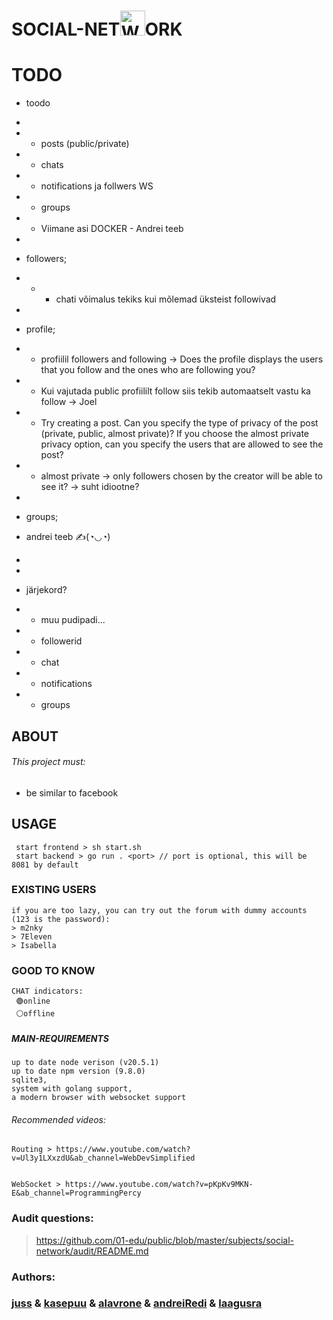 # SOCIAL-NET<img src="https://01.kood.tech/git/kasepuu/social-network/raw/branch/master/frontend/src/logo.svg" alt="Website Icon" width="40" height="40" />ORK

# TODO

- toodo

*
* - posts (public/private)
* - chats
* - notifications ja follwers WS
* - groups
* - Viimane asi DOCKER - Andrei teeb
*
* followers;
* - - chati võimalus tekiks kui mõlemad üksteist followivad
*
* profile;

* - profiilil followers and following -> Does the profile displays the users that you follow and the ones who are following you?

* - Kui vajutada public profiililt follow siis tekib automaatselt vastu ka follow -> Joel

* - Try creating a post.
Can you specify the type of privacy of the post (private, public, almost private)?
If you choose the almost private privacy option, can you specify the users that are allowed to see the post?

* - almost private -> only followers chosen by the creator will be able to see it? -> suht idiootne?
*
* groups;
* andrei teeb ✍(◔◡◔)
*
*
* järjekord?
* - muu pudipadi...
* - followerid
* - chat
* - notifications
* - groups

## ABOUT

###### This project must:

- be similar to facebook

## USAGE

```
 start frontend > sh start.sh
 start backend > go run . <port> // port is optional, this will be 8081 by default
```

### EXISTING USERS

```
if you are too lazy, you can try out the forum with dummy accounts (123 is the password):
> m2nky
> 7Eleven
> Isabella
```

### GOOD TO KNOW

```
CHAT indicators:
 🟢online
 ⚪offline
```

##### MAIN-REQUIREMENTS

```
up to date node verison (v20.5.1)
up to date npm version (9.8.0)
sqlite3,
system with golang support,
a modern browser with websocket support
```

###### Recommended videos:

```
Routing > https://www.youtube.com/watch?v=Ul3y1LXxzdU&ab_channel=WebDevSimplified


WebSocket > https://www.youtube.com/watch?v=pKpKv9MKN-E&ab_channel=ProgrammingPercy
```

### Audit questions:

> https://github.com/01-edu/public/blob/master/subjects/social-network/audit/README.md

### Authors:

### [juss](https://01.kood.tech/git/juss) & [kasepuu](https://01.kood.tech/git/kasepuu) & [alavrone](https://01.kood.tech/git/alavrone) & [andreiRedi](https://01.kood.tech/git/andreiRedi) & [laagusra](https://01.kood.tech/git/laagusra)

